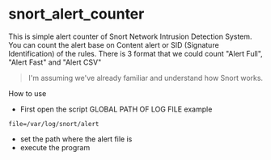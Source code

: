 # snort_alert_counter
This is simple alert counter of Snort Network Intrusion Detection System.
You can count the alert base on Content alert or SID (Signature Identification) of the rules.
There is 3 format that we could count "Alert Full", "Alert Fast" and "Alert CSV"
> I'm assuming we've already familiar and understand how Snort works.


How to use
* First open the script
GLOBAL PATH OF LOG FILE
example
```
file=/var/log/snort/alert
```
* set the path where the alert file is 
* execute the program


